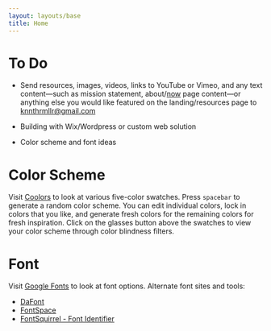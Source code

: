 ```yaml
---
layout: layouts/base
title: Home
---
```


# To Do

* Send resources, images, videos, links to YouTube or Vimeo, and any text content––such as mission statement, about/[now](https://nownownow.com/about) page content––or anything else you would like featured on the landing/resources page to <knnthrmllr@gmail.com>

* Building with Wix/Wordpress or custom web solution

* Color scheme and font ideas

# Color Scheme

Visit [Coolors](https://coolors.co/generate) to look at various five-color swatches.  Press `spacebar` to generate a random color scheme.  You can edit individual colors, lock in colors that you like, and generate fresh colors for the remaining colors for fresh inspiration.  Click on the glasses button above the swatches to view your color scheme through color blindness filters.

# Font

Visit [Google Fonts](https://fonts.google.com/) to look at font options.  Alternate font sites and tools:   

* [DaFont](https://dafont.com)
* [FontSpace](https://fontspace.com)
* [FontSquirrel - Font Identifier](https://fontsquirrel.com/matcherator)




